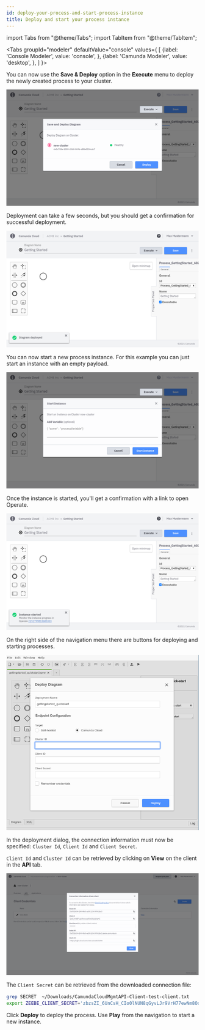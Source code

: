 ```yaml
---
id: deploy-your-process-and-start-process-instance
title: Deploy and start your process instance
---
```


import Tabs from "@theme/Tabs";
import TabItem from "@theme/TabItem";

<Tabs groupId="modeler" defaultValue="console" values={
[
{label: 'Console Modeler', value: 'console', },
{label: 'Camunda Modeler', value: 'desktop', },
]
}>

<TabItem value='console'>

You can now use the **Save & Deploy** option in the **Execute** menu to deploy the newly created process to your cluster.

![console-modeler-deploy](../../product-manuals/modeler/cloud-modeler/img/save-and-deploy.png)

Deployment can take a few seconds, but you should get a confirmation for successful deployment.

![console-modeler-deploy-successfull](../../product-manuals/modeler/cloud-modeler/img/save-and-deploy-successful.png)

You can now start a new process instance. For this example you can just start an instance with an empty payload.

![console-modeler-start-instance](../../product-manuals/modeler/cloud-modeler/img/start-process-instance-variables.png)

Once the instance is started, you'll get a confirmation with a link to open Operate.

![console-modeler-start-instance-done](../../product-manuals/modeler/cloud-modeler/img/start-process-instance-done.png)

</TabItem>

<TabItem value='desktop'>

On the right side of the navigation menu there are buttons for deploying and starting processes.

![zeebe-modeler-deploy](./img/zeebe-modeler-deploy.png)

In the deployment dialog, the connection information must now be specified: `Cluster Id`, `Client Id` and `Client Secret`.

`Client Id` and `Cluster Id` can be retrieved by clicking on **View** on the client in the **API** tab.

![cluster-details-created-client-view](./img/cluster-details-created-client-view.png)

The `Client Secret` can be retrieved from the downloaded connection file:

```bash
grep SECRET  ~/Downloads/CamundaCloudMgmtAPI-Client-test-client.txt
export ZEEBE_CLIENT_SECRET='zbzsZI_6UnCsH_CIo0lNUN8qGyvLJr9VrH77ewNm8Oq3elvhPvV7g.QmJGydzOLo'
```

Click **Deploy** to deploy the process. Use **Play** from the navigation to start a new instance.

</TabItem>
</Tabs>
